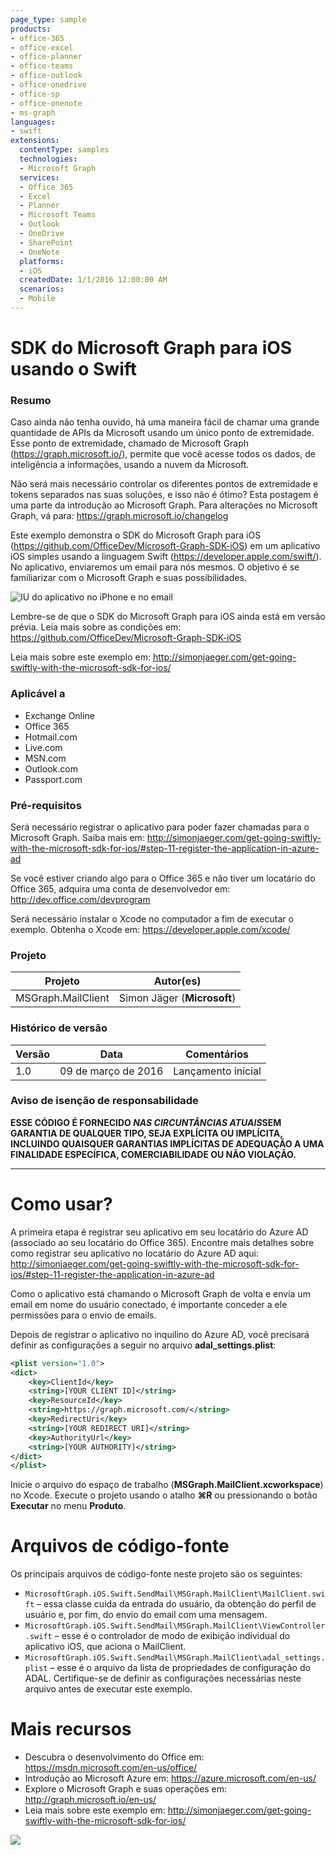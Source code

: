 ```yaml
---
page_type: sample
products:
- office-365
- office-excel
- office-planner
- office-teams
- office-outlook
- office-onedrive
- office-sp
- office-onenote
- ms-graph
languages:
- swift
extensions:
  contentType: samples
  technologies:
  - Microsoft Graph
  services:
  - Office 365
  - Excel
  - Planner
  - Microsoft Teams
  - Outlook
  - OneDrive
  - SharePoint
  - OneNote
  platforms:
  - iOS
  createdDate: 1/1/2016 12:00:00 AM
  scenarios:
  - Mobile
---
```

# SDK do Microsoft Graph para iOS usando o Swift #

### Resumo ###
Caso ainda não tenha ouvido, há uma maneira fácil de chamar uma grande quantidade de APIs da Microsoft usando um único ponto de extremidade. Esse ponto de extremidade, chamado de Microsoft Graph (<https://graph.microsoft.io/>), permite que você acesse todos os dados, de inteligência a informações, usando a nuvem da Microsoft.

Não será mais necessário controlar os diferentes pontos de extremidade e tokens separados nas suas soluções, e isso não é ótimo? Esta postagem é uma parte da introdução ao Microsoft Graph. Para alterações no Microsoft Graph, vá para: <https://graph.microsoft.io/changelog>

Este exemplo demonstra o SDK do Microsoft Graph para iOS (<https://github.com/OfficeDev/Microsoft-Graph-SDK-iOS>) em um aplicativo iOS simples usando a linguagem Swift (<https://developer.apple.com/swift/>). No aplicativo, enviaremos um email para nós mesmos. O objetivo é se familiarizar com o Microsoft Graph e suas possibilidades.

![IU do aplicativo no iPhone e no email](http://simonjaeger.com/wp-content/uploads/2016/03/app.png)

Lembre-se de que o SDK do Microsoft Graph para iOS ainda está em versão prévia. Leia mais sobre as condições em: https://github.com/OfficeDev/Microsoft-Graph-SDK-iOS

Leia mais sobre este exemplo em: <http://simonjaeger.com/get-going-swiftly-with-the-microsoft-sdk-for-ios/>

### Aplicável a ###
-  Exchange Online
-  Office 365
-  Hotmail.com
-  Live.com
-  MSN.com
-  Outlook.com
-  Passport.com

### Pré-requisitos ###
Será necessário registrar o aplicativo para poder fazer chamadas para o Microsoft Graph. Saiba mais em: <http://simonjaeger.com/get-going-swiftly-with-the-microsoft-sdk-for-ios/#step-11-register-the-application-in-azure-ad>

Se você estiver criando algo para o Office 365 e não tiver um locatário do Office 365, adquira uma conta de desenvolvedor em: <http://dev.office.com/devprogram>

Será necessário instalar o Xcode no computador a fim de executar o exemplo. Obtenha o Xcode em: <https://developer.apple.com/xcode/>

### Projeto ###
Projeto | Autor(es)
---------|----------
MSGraph.MailClient | Simon Jäger (**Microsoft**)

### Histórico de versão ###
Versão | Data | Comentários
---------| -----| --------
1.0 | 09 de março de 2016 | Lançamento inicial

### Aviso de isenção de responsabilidade ###
**ESSE CÓDIGO É FORNECIDO *NAS CIRCUNTÂNCIAS ATUAIS*SEM GARANTIA DE QUALQUER TIPO, SEJA EXPLÍCITA OU IMPLÍCITA, INCLUINDO QUAISQUER GARANTIAS IMPLÍCITAS DE ADEQUAÇÃO A UMA FINALIDADE ESPECÍFICA, COMERCIABILIDADE OU NÃO VIOLAÇÃO.**

----------

# Como usar? #

A primeira etapa é registrar seu aplicativo em seu locatário do Azure AD (associado ao seu locatário do Office 365). Encontre mais detalhes sobre como registrar seu aplicativo no locatário do Azure AD aqui: <http://simonjaeger.com/get-going-swiftly-with-the-microsoft-sdk-for-ios/#step-11-register-the-application-in-azure-ad>

Como o aplicativo está chamando o Microsoft Graph de volta e envia um email em nome do usuário conectado, é importante conceder a ele permissões para o envio de emails.

Depois de registrar o aplicativo no inquilino do Azure AD, você precisará definir as configurações a seguir no arquivo **adal_settings.plist**:
    
```xml
<plist version="1.0">
<dict>
	<key>ClientId</key>
	<string>[YOUR CLIENT ID]</string>
	<key>ResourceId</key>
	<string>https://graph.microsoft.com/</string>
	<key>RedirectUri</key>
	<string>[YOUR REDIRECT URI]</string>
	<key>AuthorityUrl</key>
	<string>[YOUR AUTHORITY]</string>
</dict>
</plist>
```

Inicie o arquivo do espaço de trabalho (**MSGraph.MailClient.xcworkspace**) no Xcode. Execute o projeto usando o atalho **⌘R** ou pressionando o botão **Executar** no menu **Produto**.
    
# Arquivos de código-fonte #
Os principais arquivos de código-fonte neste projeto são os seguintes:

- `MicrosoftGraph.iOS.Swift.SendMail\MSGraph.MailClient\MailClient.swift` – essa classe cuida da entrada do usuário, da obtenção do perfil de usuário e, por fim, do envio do email com uma mensagem.
- `MicrosoftGraph.iOS.Swift.SendMail\MSGraph.MailClient\ViewController.swift` – esse é o controlador de modo de exibição individual do aplicativo iOS, que aciona o MailClient.
- `MicrosoftGraph.iOS.Swift.SendMail\MSGraph.MailClient\adal_settings.plist` – esse é o arquivo da lista de propriedades de configuração do ADAL. Certifique-se de definir as configurações necessárias neste arquivo antes de executar este exemplo.

# Mais recursos #
- Descubra o desenvolvimento do Office em: <https://msdn.microsoft.com/en-us/office/>
- Introdução ao Microsoft Azure em: <https://azure.microsoft.com/en-us/>
- Explore o Microsoft Graph e suas operações em: <http://graph.microsoft.io/en-us/> 
- Leia mais sobre este exemplo em: <http://simonjaeger.com/get-going-swiftly-with-the-microsoft-sdk-for-ios/>


<img src="https://telemetry.sharepointpnp.com/pnp/samples/MicrosoftGraph.iOS.Swift.SendMail" />